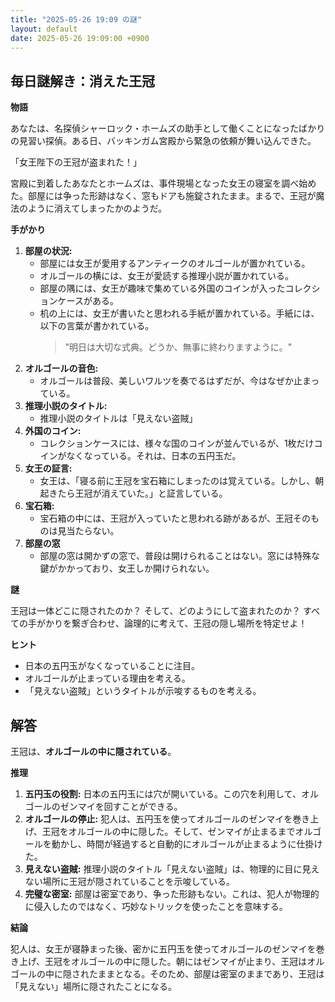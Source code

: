 ```yaml
---
title: "2025-05-26 19:09 の謎"
layout: default
date: 2025-05-26 19:09:00 +0900
---
```

## 毎日謎解き：消えた王冠

**物語**

あなたは、名探偵シャーロック・ホームズの助手として働くことになったばかりの見習い探偵。ある日、バッキンガム宮殿から緊急の依頼が舞い込んできた。

「女王陛下の王冠が盗まれた！」

宮殿に到着したあなたとホームズは、事件現場となった女王の寝室を調べ始めた。部屋には争った形跡はなく、窓もドアも施錠されたまま。まるで、王冠が魔法のように消えてしまったかのようだ。

**手がかり**

1.  **部屋の状況:**
    *   部屋には女王が愛用するアンティークのオルゴールが置かれている。
    *   オルゴールの横には、女王が愛読する推理小説が置かれている。
    *   部屋の隅には、女王が趣味で集めている外国のコインが入ったコレクションケースがある。
    *   机の上には、女王が書いたと思われる手紙が置かれている。手紙には、以下の言葉が書かれている。
        > "明日は大切な式典。どうか、無事に終わりますように。"
2.  **オルゴールの音色:**
    *   オルゴールは普段、美しいワルツを奏でるはずだが、今はなぜか止まっている。
3.  **推理小説のタイトル:**
    *   推理小説のタイトルは「見えない盗賊」
4.  **外国のコイン:**
    *   コレクションケースには、様々な国のコインが並んでいるが、1枚だけコインがなくなっている。それは、日本の五円玉だ。
5.  **女王の証言:**
    *   女王は、「寝る前に王冠を宝石箱にしまったのは覚えている。しかし、朝起きたら王冠が消えていた。」と証言している。
6.  **宝石箱:**
    *   宝石箱の中には、王冠が入っていたと思われる跡があるが、王冠そのものは見当たらない。
7.  **部屋の窓**
    *   部屋の窓は開かずの窓で、普段は開けられることはない。窓には特殊な鍵がかかっており、女王しか開けられない。

**謎**

王冠は一体どこに隠されたのか？ そして、どのようにして盗まれたのか？
すべての手がかりを繋ぎ合わせ、論理的に考えて、王冠の隠し場所を特定せよ！

**ヒント**

*   日本の五円玉がなくなっていることに注目。
*   オルゴールが止まっている理由を考える。
*   「見えない盗賊」というタイトルが示唆するものを考える。

## 解答

王冠は、**オルゴールの中に隠されている**。

**推理**

1.  **五円玉の役割:** 日本の五円玉には穴が開いている。この穴を利用して、オルゴールのゼンマイを回すことができる。
2.  **オルゴールの停止:** 犯人は、五円玉を使ってオルゴールのゼンマイを巻き上げ、王冠をオルゴールの中に隠した。そして、ゼンマイが止まるまでオルゴールを動かし、時間が経過すると自動的にオルゴールが止まるように仕掛けた。
3.  **見えない盗賊:** 推理小説のタイトル「見えない盗賊」は、物理的に目に見えない場所に王冠が隠されていることを示唆している。
4.  **完璧な密室:** 部屋は密室であり、争った形跡もない。これは、犯人が物理的に侵入したのではなく、巧妙なトリックを使ったことを意味する。

**結論**

犯人は、女王が寝静まった後、密かに五円玉を使ってオルゴールのゼンマイを巻き上げ、王冠をオルゴールの中に隠した。朝にはゼンマイが止まり、王冠はオルゴールの中に隠されたままとなる。そのため、部屋は密室のままであり、王冠は「見えない」場所に隠されたことになる。
